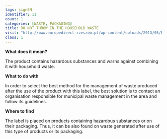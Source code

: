 ```yaml
---
tags: signEN
identifier: 11
count: 1
categories: [WASTE, PACKAGING]
title: DO NOT THROW IN THE HOUSEHOLD WASTE
visit: "http://www.europedirect-rzeszow.pl/wp-content/uploads/2013/05/Prawa-obywatelskie-Moje-prawa_Europe_Direct_Rzeszow_2013.pdf"
class: 1
---
```

**What does it mean?**

The product contains hazardous substances and warns against combining it with household waste.

**What to do with**

In order to select the best method for the management of waste produced after the use of the product with this label, the best solution is to contact an organisation responsible for municipal waste management in the area and follow its guidelines.

**Where to find**

The label is placed on products containing hazardous substances or on their packaging. Thus, it can be also found on waste generated after use of this type of products or its packaging.
